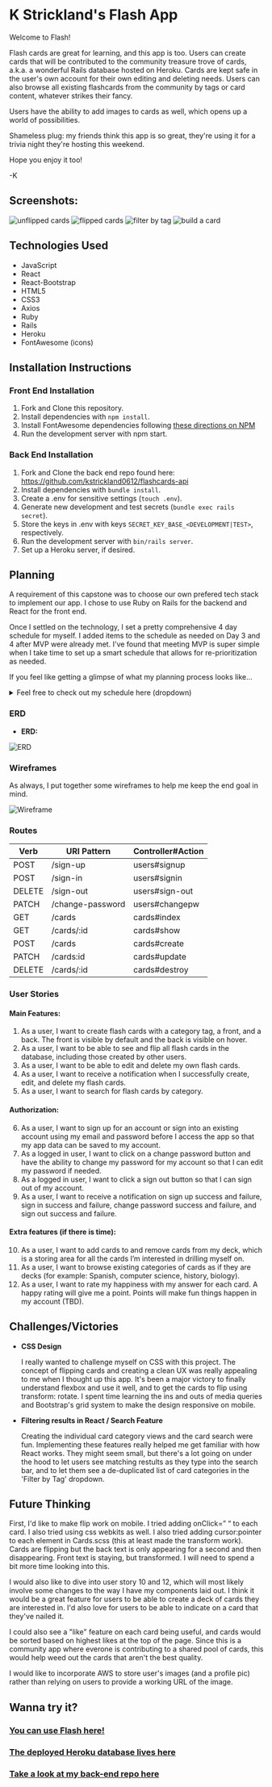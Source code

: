 # K Strickland's Flash App

Welcome to Flash!

Flash cards are great for learning, and this app is too. Users can create cards that will be contributed to the community treasure trove of cards, a.k.a. a wonderful Rails database hosted on Heroku. Cards are kept safe in the user's own account for their own editing and deleting needs. Users can also browse all existing flashcards from the community by tags or card content, whatever strikes their fancy.

Users have the ability to add images to cards as well, which opens up a world of possibilities.

Shameless plug: my friends think this app is so great, they're using it for a trivia night they're hosting this weekend.

Hope you enjoy it too!

-K

## Screenshots:

![unflipped cards](https://i.imgur.com/TTnpDff.png "unflipped cards")
![flipped cards](https://i.imgur.com/U48JMj9.png "flipped cards")
![filter by tag](https://i.imgur.com/rsMT8NY.png "filter by tag")
![build a card](https://i.imgur.com/8jg4Pv3.png "build a card")

## Technologies Used

* JavaScript
* React
* React-Bootstrap
* HTML5
* CSS3
* Axios
* Ruby
* Rails
* Heroku
* FontAwesome (icons)

## Installation Instructions

### Front End Installation

1. Fork and Clone this repository.
2. Install dependencies with ```npm install```.
3. Install FontAwesome dependencies following [these directions on NPM](https://www.npmjs.com/package/@fortawesome/react-fontawesome)
4. Run the development server with npm start.

### Back End Installation

1. Fork and Clone the back end repo found here: https://github.com/kstrickland0612/flashcards-api
2. Install dependencies with ```bundle install```.
3. Create a .env for sensitive settings (```touch .env```).
4. Generate new development and test secrets (```bundle exec rails secret```).
5. Store the keys in .env with keys ```SECRET_KEY_BASE_<DEVELOPMENT|TEST>```, respectively.
6. Run the development server with ```bin/rails server```.
7. Set up a Heroku server, if desired.

## Planning

A requirement of this capstone was to choose our own prefered tech stack to implement our app. I chose to use Ruby on Rails for the backend and React for the front end.

Once I settled on the technology, I set a pretty comprehensive 4 day schedule for myself. I added items to the schedule as needed on Day 3 and 4 after MVP were already met. I've found that meeting MVP is super simple when I take time to set up a smart schedule that allows for re-prioritization as needed.

If you feel like getting a glimpse of what my planning process looks like...

<details><summary>Feel free to check out my schedule here (dropdown)</summary>

### Day 1:

- Set up Rails template
- Create GH repo for back end
- Create Heroku app and deploy initial commits to it
- Set up React template
- Create GH repo for front end
- Test user auth end points with curl scripts
- User auth front-end setup (make sure it works)
- Scaffold card resource
- Test card resource end points with curl scripts
- CRUD for cards from front end
	- GET /cards cards#index
		- From ‘/’ route (for all cards)
		- From authenticated ‘/my-cards’ (nav bar link to my account >>> my cards - for user’s cards)
	- POST /cards cards#create
		- From authenticated ‘/build-card’ path (nav bar link)
	- PATCH /cards:id cards#update
	- From authenticated ‘/edit-card/:id’ path (from my cards page)
		- Might be ‘my-cards/edit-card/:id’?
	- DELETE /cards/:id cards#destroy
		- From authenticated ‘/my-cards:id’
- Get deployed app up and running (GH Pages)

### Day 2:

- Front-end configuration (React components):
	- Nav component (shared)
	- Footer component (shared)
	- Card Form component (shared)
	- Card component
	- Cards component
	- CardCreate component
	- CardEdit component
- Card “flip” feature
- Search feature by card category
- Make category field into a dropdown (populated from DB) with 'Other' option
  - have this list avoid duplicates

### Day 3:

- Deck view where categories take user to that deck page of cards (‘cards/:category’)
	- secondary category dropdown at top of page with all categories, duplicates removed
- change search to search content of card, not category
- make search bar only available from ‘/’ (root)
- make filter by tag only available from ‘/’ (root)
- fix all nestedDom errors
- Styling: get cards to lay out 2 by 2
- Styling: get MyCard to have edit and delete button displayed under each card
- Styling: Auth forms
- add image capability to cards
- Troubleshooting/debugging
  - BUG: Category is blank when creating a new card with a category selected from the dropdown. Category only populates if it is types in the ‘other’ field.
	- BUG: filter by tag shows up on edit card field
- style card form

### Day 4:

- Stying: pick color theme
- have a message appear when no items match search
- add All Cards option to filter category dropdown that bumps user back to root where they can see all cards
- set up authorization for create, edit and delete (token in the axios header, and back-end rails configuration for users and cards tables)
- remove all console.logs and console.errors from code
- Troubleshooting/debugging
- this README! :)
</details>

### ERD

- **ERD:**

![ERD](https://i.imgur.com/8rIubY5.png "ERD")

### Wireframes

As always, I put together some wireframes to help me keep the end goal in mind.

![Wireframe](https://i.imgur.com/7uTfbwN.png "wireframe")

### Routes

| Verb   | URI Pattern      | Controller#Action |
|--------|------------------|-------------------|
| POST   | /sign-up         | users#signup      |
| POST   | /sign-in         | users#signin      |
| DELETE | /sign-out        | users#sign-out    |
| PATCH  | /change-password | users#changepw    |
| GET    | /cards           | cards#index       |
| GET    | /cards/:id       | cards#show        |
| POST   | /cards           | cards#create      |
| PATCH  | /cards:id        | cards#update      |
| DELETE | /cards/:id       | cards#destroy     |

### User Stories

#### Main Features:
1. As a user, I want to create flash cards with a category tag, a front, and a back. The front is visible by default and the back is visible on hover.
2. As a user, I want to be able to see and flip all flash cards in the database, including those created by other users.
3. As a user, I want to be able to edit and delete my own flash cards.
4. As a user, I want to receive a notification when I successfully create, edit, and delete my flash cards.
5. As a user, I want to search for flash cards by category.

#### Authorization:
6. As a user, I want to sign up for an account or sign into an existing account using my email and password before I access the app so that my app data can be saved to my account.
7. As a logged in user, I want to click on a change password button and have the ability to change my password for my account so that I can edit my password if needed.
8. As a logged in user, I want to click a sign out button so that I can sign out of my account.
9. As a user, I want to receive a notification on sign up success and failure, sign in success and failure, change password success and failure, and sign out success and failure.

#### Extra features (if there is time):
10. As a user, I want to add cards to and remove cards from my deck, which is a storing area for all the cards I’m interested in drilling myself on.
11. As a user, I want to browse existing categories of cards as if they are decks (for example: Spanish, computer science, history, biology).
12. As a user, I want to rate my happiness with my answer for each card. A happy rating will give me a point. Points will make fun things happen in my account (TBD).

## Challenges/Victories

- **CSS Design**

  I really wanted to challenge myself on CSS with this project. The concept of flipping cards and creating a clean UX was really appealing to me when I thought up this app. It's been a major victory to finally understand flexbox and use it well, and to get the cards to flip using transform: rotate. I spent time learning the ins and outs of media queries and Bootstrap's grid system to make the design responsive on mobile.

- **Filtering results in React / Search Feature**

	Creating the individual card category views and the card search were fun. Implementing these features really helped me get familiar with how React works. They might seem small, but there's a lot going on under the hood to let users see matching restults as they type into the search bar, and to let them see a de-duplicated list of card categories in the 'Filter by Tag' dropdown.

## Future Thinking

First, I'd like to make flip work on mobile. I tried adding onClick=” “ to each card. I also tried using css webkits as well. I also tried adding cursor:pointer to each element in Cards.scss (this at least made the transform work). Cards are flipping but the back text is only appearing for a second and then disappearing. Front text is staying, but transformed. I will need to spend a bit more time looking into this.

I would also like to dive into user story 10 and 12, which will most likely involve some changes to the way I have my components laid out. I think it would be a great feature for users to be able to create a deck of cards they are interested in. I'd also love for users to be able to indicate on a card that they've nailed it.

I could also see a "like" feature on each card being useful, and cards would be sorted based on highest likes at the top of the page. Since this is a community app where everone is contributing to a shared pool of cards, this would help weed out the cards that aren't the best quality.

I would like to incorporate AWS to store user's images (and a profile pic) rather than relying on users to provide a working URL of the image.

## Wanna try it?

### [You can use Flash here!](https://kstrickland0612.github.io/flashcards-client/#/)

### [The deployed Heroku database lives here](https://guarded-falls-36337.herokuapp.com/)

### [Take a look at my back-end repo here](https://github.com/kstrickland0612/flashcards-api)
